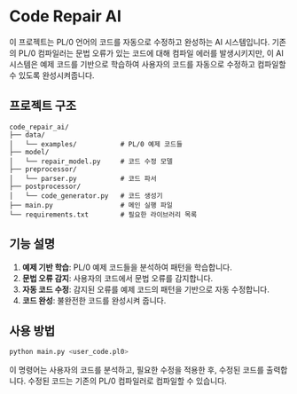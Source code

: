 # Code Repair AI

이 프로젝트는 PL/0 언어의 코드를 자동으로 수정하고 완성하는 AI 시스템입니다. 기존의 PL/0 컴파일러는 문법 오류가 있는 코드에 대해 컴파일 에러를 발생시키지만, 이 AI 시스템은 예제 코드를 기반으로 학습하여 사용자의 코드를 자동으로 수정하고 컴파일할 수 있도록 완성시켜줍니다.

## 프로젝트 구조

```
code_repair_ai/
├── data/
│   └── examples/           # PL/0 예제 코드들
├── model/
│   └── repair_model.py     # 코드 수정 모델
├── preprocessor/
│   └── parser.py           # 코드 파서
├── postprocessor/
│   └── code_generator.py   # 코드 생성기
├── main.py                 # 메인 실행 파일
└── requirements.txt        # 필요한 라이브러리 목록
```

## 기능 설명

1. **예제 기반 학습**: PL/0 예제 코드들을 분석하여 패턴을 학습합니다.
2. **문법 오류 감지**: 사용자의 코드에서 문법 오류를 감지합니다.
3. **자동 코드 수정**: 감지된 오류를 예제 코드의 패턴을 기반으로 자동 수정합니다.
4. **코드 완성**: 불완전한 코드를 완성시켜 줍니다.

## 사용 방법

```bash
python main.py <user_code.pl0>
```

이 명령어는 사용자의 코드를 분석하고, 필요한 수정을 적용한 후, 수정된 코드를 출력합니다. 수정된 코드는 기존의 PL/0 컴파일러로 컴파일할 수 있습니다.